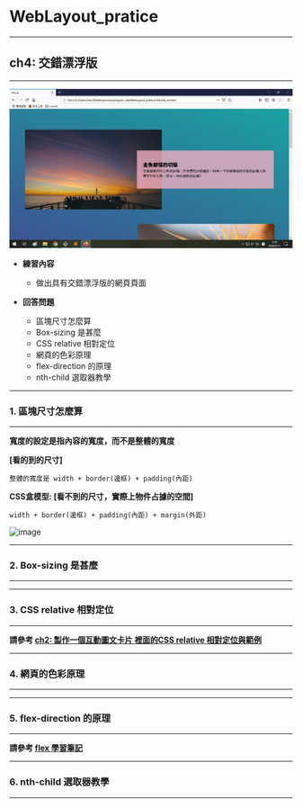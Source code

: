 # WebLayout_pratice

***
## ch4: 交錯漂浮版
***

![image](https://github.com/JohnnyOfSnow/WebLayout_pratice/blob/master/ch4/image/ch4hw.jpg)

* **練習內容**
  * 做出具有交錯漂浮版的網頁頁面

* **回答問題**
  * 區塊尺寸怎麼算
  * Box-sizing 是甚麼
  * CSS relative 相對定位
  * 網頁的色彩原理
  * flex-direction 的原理
  * nth-child 選取器教學

***
### 1. 區塊尺寸怎麼算
***

**寬度的設定是指內容的寬度，而不是整體的寬度**

**[看的到的尺寸]**

``整體的寬度是 width + border(邊框) + padding(內距)``


**CSS盒模型: [看不到的尺寸，實際上物件占據的空間]**

``width + border(邊框) + padding(內距) + margin(外距)``

![image](https://github.com/JohnnyOfSnow/WebLayout_pratice/blob/master/ch4/image/item_size.jpg)

***
### 2. Box-sizing 是甚麼
***

***
### 3. CSS relative 相對定位
***

**請參考 [ch2: 製作一個互動圖文卡片 裡面的CSS relative 相對定位與範例](https://github.com/JohnnyOfSnow/WebLayout_pratice/tree/master/ch2)**

***
### 4. 網頁的色彩原理
***

***
### 5. flex-direction 的原理
***

**請參考 [flex 學習筆記](https://github.com/JohnnyOfSnow/WebLayout_pratice/tree/master/flex)**

***
### 6. nth-child 選取器教學
***